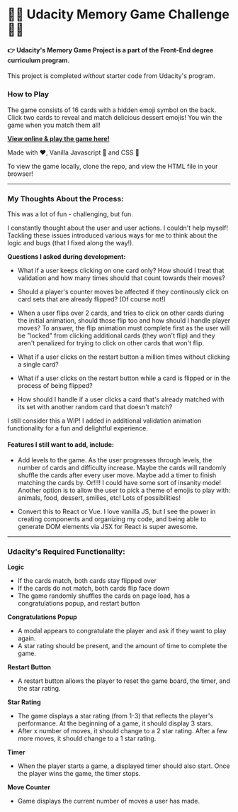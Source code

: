 # 📇🧠 Udacity Memory Game Challenge 🧠📇

#### 👉 Udacity's Memory Game Project is a part of the Front-End degree curriculum program. 

This project is completed _without_ starter code from Udacity's program.

### How to Play

The game consists of 16 cards with a hidden emoji symbol on the back. Click two cards to reveal and match delicious dessert emojis! You win the game when you match them all! 


**[View online & play the game here!](https://javascripterika.github.io/memory-game/)**

Made with ❤️, Vanilla Javascript 🍦 and CSS 🎨

To view the game locally, clone the repo, and view the HTML file in your browser!

---
### My Thoughts About the Process: 

This was a lot of fun - challenging, but fun.

I constantly thought about the user and user actions. I couldn't help myself! Tackling these issues introduced various ways for me to think about the logic and bugs (that I fixed along the way!). 

**Questions I asked during development:**

* What if a user keeps clicking on one card only? How should I treat that validation and how many times should that count towards their moves? 

* Should a player's counter moves be affected if they continously click on card sets that are already flipped? (Of course not!)

* When a user flips over 2 cards, and tries to click on other cards during the initial animation, should those flip too and how should I handle player moves? To answer, the flip animation must complete first as the user will be "locked" from clicking additional cards (they won't flip) and they aren't penalized for trying to click on other cards that won't flip.

* What if a user clicks on the restart button a million times without clicking a single card?

* What if a user clicks on the restart button while a card is flipped or in the process of being flipped?

* How should I handle if a user clicks a card that's already matched with its set with another random card that doesn't match?

I still consider this a WIP! I added in additional validation animation functionality for a fun and delightful experience.

#### Features I still want to add, include:
* Add levels to the game. As the user progresses through levels, the number of cards and difficulty increase. Maybe the cards will randomly shuffle the cards after every user move. Maybe add a timer to finish matching the cards by. Or!!!! I could have some sort of insanity mode! Another option is to allow the user to pick a theme of emojis to play with: animals, food, dessert, smilies, etc! Lots of possibilities!

* Convert this to React or Vue. I love vanilla JS, but I see the power in creating components and organizing my code, and being able to generate DOM elements via JSX for React is super awesome.

---

### Udacity's Required Functionality: 

**Logic**
* If the cards match, both cards stay flipped over
* If the cards do not match, both cards flip face down
* The game randomly shuffles the cards on page load, has a congratulations popup, and restart button

**Congratulations Popup**

* A modal appears to congratulate the player and ask if they want to play again. 
* A star rating should be present, and the amount of time to complete the game.

**Restart Button**

* A restart button allows the player to reset the game board, the timer, and the star rating.

**Star Rating**

* The game displays a star rating (from 1-3) that reflects the player's performance. At the beginning of a game, it should display 3 stars.
* After x number of moves, it should change to a 2 star rating. After a few more moves, it should change to a 1 star rating.

**Timer**

* When the player starts a game, a displayed timer should also start. Once the player wins the game, the timer stops.

**Move Counter**

* Game displays the current number of moves a user has made.
